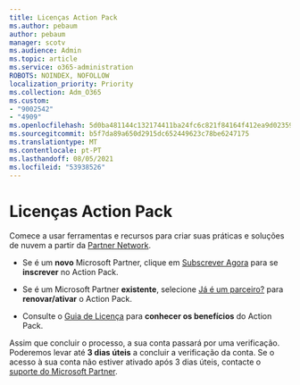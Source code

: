 ```yaml
---
title: Licenças Action Pack
ms.author: pebaum
author: pebaum
manager: scotv
ms.audience: Admin
ms.topic: article
ms.service: o365-administration
ROBOTS: NOINDEX, NOFOLLOW
localization_priority: Priority
ms.collection: Adm_O365
ms.custom:
- "9002542"
- "4909"
ms.openlocfilehash: 5d0ba481144c132174411ba24fc6c821f84164f412ea9d02359e520e33187862
ms.sourcegitcommit: b5f7da89a650d2915dc652449623c78be6247175
ms.translationtype: MT
ms.contentlocale: pt-PT
ms.lasthandoff: 08/05/2021
ms.locfileid: "53938526"
---
```

# <a name="action-pack-licenses"></a>Licenças Action Pack

Comece a usar ferramentas e recursos para criar suas práticas e soluções de nuvem a partir da [Partner Network](https://aka.ms/MPNActionPack).

- Se é um **novo** Microsoft Partner, clique em [Subscrever Agora](https://aka.ms/MPNActionPackNew) para se **inscrever** no Action Pack.

- Se é um Microsoft Partner **existente**, selecione [Já é um parceiro?](https://aka.ms/MPNActionPackExisting) para **renovar/ativar** o Action Pack. 

- Consulte o [Guia de Licença](https://aka.ms/MPNActionPackGuide) para **conhecer os benefícios** do Action Pack. 

Assim que concluir o processo, a sua conta passará por uma verificação. Poderemos levar até **3 dias úteis** a concluir a verificação da conta. Se o acesso à sua conta não estiver ativado após 3 dias úteis, contacte o [suporte do Microsoft Partner](https://aka.ms/MPNActionPackSupport). 
